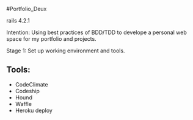 #Portfolio_Deux

rails 4.2.1

Intention: Using best practices of BDD/TDD to develope a personal web space for my portfolio and projects.

Stage 1:  Set up working environment and tools.

Tools:
--
* CodeClimate
* Codeship
* Hound
* Waffle
* Heroku deploy
